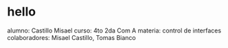 # hello
alumno: Castillo Misael                                                                                                                                                    curso: 4to 2da Com A                                                                                                                                                      materia: control de interfaces                                                                                                                                            colaboradores: Misael Castillo, Tomas Bianco
